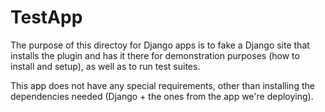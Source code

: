 # TestApp

The purpose of this directoy for Django apps is to fake a Django site that installs the plugin and has it there for demonstration purposes (how to install and setup), as well as to run test suites.

This app does not have any special requirements, other than installing the dependencies needed (Django + the ones from the app we're deploying). 